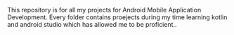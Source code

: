 This repository is for all my projects for Android Mobile Application Development. Every folder contains proejects during my time learning kotlin and android studio which has allowed me to be proficient..
